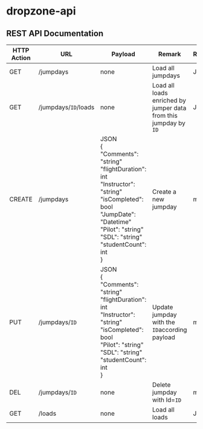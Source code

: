 # dropzone-api

## REST API Documentation
| HTTP Action      | URL       | Payload    | Remark    | Response    |
| ---------------- | --------- | ---------- | --------- | ------------ |
| GET              | /jumpdays | none       | Load all jumpdays  | JSON |
| GET              | /jumpdays/`ID`/loads | none | Load all loads enriched by jumper data from this jumpday by `ID` | JSON |
| CREATE           | /jumpdays | JSON<br/>{<br />"Comments": "string"<br />"flightDuration": int<br />"Instructor": "string"<br />"isCompleted": bool<br />"JumpDate": "Datetime"<br/>"Pilot": "string"<br />"SDL": "string"<br />"studentCount": int<br />} | Create a new jumpday | message |
| PUT              | /jumpdays/`ID` | JSON<br/>{<br />"Comments": "string"<br />"flightDuration": int<br />"Instructor": "string"<br />"isCompleted": bool<br />"Pilot": "string"<br />"SDL": "string"<br />"studentCount": int<br />} | Update jumpday with the `ID`according payload | message |
| DEL              | /jumpdays/`ID` | none  |  Delete jumpday with Id=`ID`| message |
| GET              | /loads         | none  |  Load all loads   | JSON |

